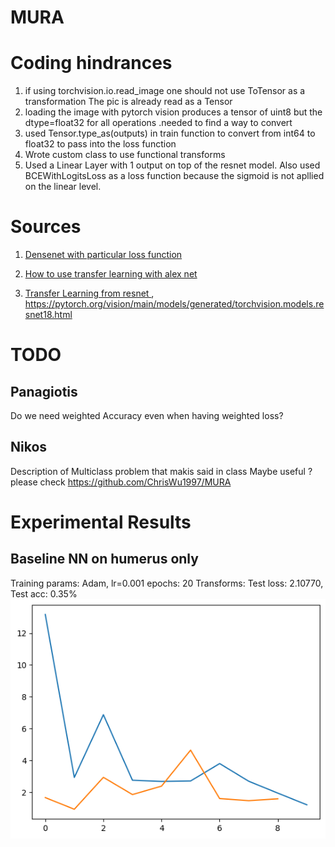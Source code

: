 # MURA


# Coding hindrances
1. if using torchvision.io.read_image one should not use ToTensor as a transformation
The pic is already read as a Tensor
2. loading the image with pytorch vision produces a tensor of uint8 but the dtype=float32 for all operations .needed to find a way to convert
3. used Tensor.type_as(outputs) in train function to convert from int64 to float32 to pass into the loss function
4. Wrote custom class to use functional transforms
5. Used a Linear Layer with 1 output on top of the resnet model. Also used BCEWithLogitsLoss as a loss function because the sigmoid is not apllied on the linear level. 





# Sources
1. [Densenet with particular loss function](https://github.com/ishanrai05/MURA-stanford/blob/master/notebook/Mura.ipynb)

2. [How to use transfer learning with alex net](https://github.com/madsendennis/notebooks/blob/master/pytorch/3_PyTorch_Transfer_learning.ipynb)

3. [Transfer Learning from resnet ](https://pytorch.org/tutorials/beginner/transfer_learning_tutorial.html#finetuning-the-convnet), https://pytorch.org/vision/main/models/generated/torchvision.models.resnet18.html

# TODO
## Panagiotis
Do we need weighted Accuracy even when having weighted loss?




## Nikos
Description of Multiclass problem that makis said in class
Maybe useful ? please check https://github.com/ChrisWu1997/MURA



# Experimental Results

## Baseline NN on humerus only
Training params:
Adam, lr=0.001
epochs: 20
Transforms:
Test loss: 2.10770, Test acc: 0.35%
![alt](experiments\loss_simpleNN_notransforms.png)
